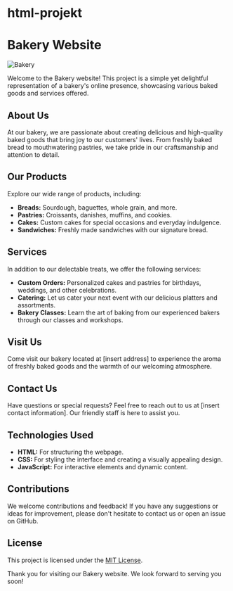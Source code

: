 # html-projekt
# Bakery Website

![Bakery](bakery.jpg)

Welcome to the Bakery website! This project is a simple yet delightful representation of a bakery's online presence, showcasing various baked goods and services offered.

## About Us

At our bakery, we are passionate about creating delicious and high-quality baked goods that bring joy to our customers' lives. From freshly baked bread to mouthwatering pastries, we take pride in our craftsmanship and attention to detail.

## Our Products

Explore our wide range of products, including:

- **Breads:** Sourdough, baguettes, whole grain, and more.
- **Pastries:** Croissants, danishes, muffins, and cookies.
- **Cakes:** Custom cakes for special occasions and everyday indulgence.
- **Sandwiches:** Freshly made sandwiches with our signature bread.

## Services

In addition to our delectable treats, we offer the following services:

- **Custom Orders:** Personalized cakes and pastries for birthdays, weddings, and other celebrations.
- **Catering:** Let us cater your next event with our delicious platters and assortments.
- **Bakery Classes:** Learn the art of baking from our experienced bakers through our classes and workshops.

## Visit Us

Come visit our bakery located at [insert address] to experience the aroma of freshly baked goods and the warmth of our welcoming atmosphere.

## Contact Us

Have questions or special requests? Feel free to reach out to us at [insert contact information]. Our friendly staff is here to assist you.

## Technologies Used

- **HTML:** For structuring the webpage.
- **CSS:** For styling the interface and creating a visually appealing design.
- **JavaScript:** For interactive elements and dynamic content.

## Contributions

We welcome contributions and feedback! If you have any suggestions or ideas for improvement, please don't hesitate to contact us or open an issue on GitHub.

## License

This project is licensed under the [MIT License](LICENSE).

Thank you for visiting our Bakery website. We look forward to serving you soon!
